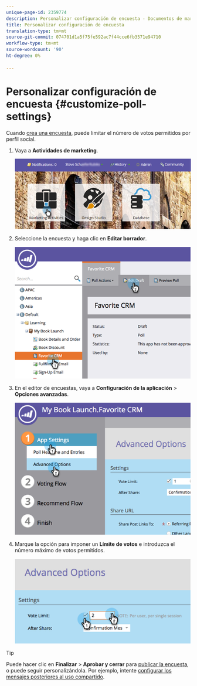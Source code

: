 ```yaml
---
unique-page-id: 2359774
description: Personalizar configuración de encuesta - Documentos de marketing - Documentación del producto
title: Personalizar configuración de encuesta
translation-type: tm+mt
source-git-commit: 074701d1a5f75fe592ac7f44cce6fb3571e94710
workflow-type: tm+mt
source-wordcount: '90'
ht-degree: 0%

---
```



# Personalizar configuración de encuesta {#customize-poll-settings}

Cuando [crea una encuesta](/help/marketo/product-docs/demand-generation/social/creating-a-poll/create-a-poll.md), puede limitar el número de votos permitidos por perfil social.

1. Vaya a **Actividades de marketing**.

   ![](assets/login-marketing-activities.png)

1. Seleccione la encuesta y haga clic en **Editar borrador**.

   ![](assets/image2014-9-19-10-3a56-3a37.png)

1. En el editor de encuestas, vaya a **Configuración de la aplicación** > **Opciones avanzadas**.

   ![](assets/image2014-9-19-10-3a56-3a44.png)

1. Marque la opción para imponer un **Límite de votos** e introduzca el número máximo de votos permitidos.

   ![](assets/image2014-9-19-10-3a56-3a54.png)

>[!TIP]
>
>Puede hacer clic en **Finalizar** > **Aprobar y cerrar** para [publicar la encuesta](/help/marketo/product-docs/demand-generation/social/creating-a-poll/publish-a-poll.md), o puede seguir personalizándola. Por ejemplo, intente [configurar los mensajes posteriores al uso compartido](/help/marketo/product-docs/demand-generation/social/configuring-social-actions/configure-after-share-prompts.md).
